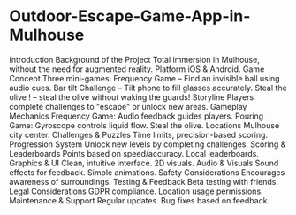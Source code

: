 # Outdoor-Escape-Game-App-in-Mulhouse
Introduction Background of the Project Total immersion in Mulhouse, without the need for augmented reality.
Platform
iOS & Android.
Game Concept
Three mini-games:
Frequency Game – Find an invisible ball using audio cues.
Bar tilt Challenge – Tilt phone to fill glasses accurately.
Steal the olive ! – steal the olive without waking the guards!
Storyline
Players complete challenges to "escape" or unlock new areas.
Gameplay Mechanics
Frequency Game: Audio feedback guides players.
Pouring Game: Gyroscope controls liquid flow.
Steal the olive.
Locations
Mulhouse city center.
Challenges & Puzzles
Time limits, precision-based scoring.
Progression System
Unlock new levels by completing challenges.
Scoring & Leaderboards
Points based on speed/accuracy.
Local leaderboards.
Graphics & UI
Clean, intuitive interface.
2D visuals.
Audio & Visuals
Sound effects for feedback.
Simple animations.
Safety Considerations
Encourages awareness of surroundings.
Testing & Feedback
Beta testing with friends.
Legal Considerations
GDPR compliance.
Location usage permissions.
Maintenance & Support
Regular updates.
Bug fixes based on feedback.
